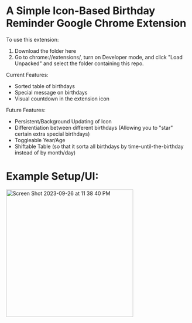 # A Simple Icon-Based Birthday Reminder Google Chrome Extension
To use this extension: 
1. Download the folder here
2. Go to chrome://extensions/, turn on Developer mode, and click "Load Unpacked" and select the folder containing this repo.

Current Features:
- Sorted table of birthdays
- Special message on birthdays
- Visual countdown in the extension icon

Future Features:
- Persistent/Background Updating of Icon
- Differentiation between different birthdays (Allowing you to "star" certain extra special birthdays)
- Toggleable Year/Age
- Shiftable Table (so that it sorta all birthdays by time-until-the-birthday instead of by month/day)

# Example Setup/UI: 
<img width="347" alt="Screen Shot 2023-09-26 at 11 38 40 PM" src="https://github.com/RyanYunruiYang/birthday-extension/assets/66439469/9d1554ed-d0fc-4253-ae58-bf7d209e2eac">
